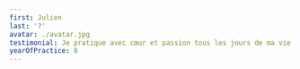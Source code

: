 ```yaml
---
first: Julien
last: '?'
avatar: ./avatar.jpg
testimonial: Je pratique avec cœur et passion tous les jours de ma vie. Le Kung Fu me sert à me développer physiquement et mentalement.
yearOfPractice: 8
---
```

